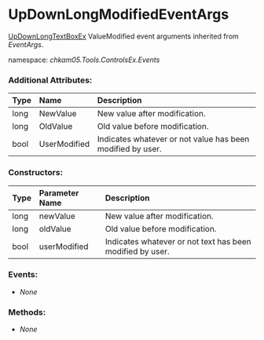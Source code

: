 # UpDownLongModifiedEventArgs
[UpDownLongTextBoxEx](UpDownLongTextBoxEx.md) ValueModified event arguments inherited from _EventArgs_.

namespace: _chkam05.Tools.ControlsEx.Events_

### Additional Attributes:

| Type | Name         | Description |
|:-----|:-------------|:------------|
| long | NewValue     | New value after modification. |
| long | OldValue     | Old value before modification. |
| bool | UserModified | Indicates whatever or not value has been modified by user. |

### Constructors:

| Type | Parameter Name | Description |
|:-----|:---------------|:------------|
| long | newValue       | New value after modification. |
| long | oldValue       | Old value before modification. |
| bool | userModified   | Indicates whatever or not text has been modified by user. |

### Events:

- _None_

### Methods:

- _None_
